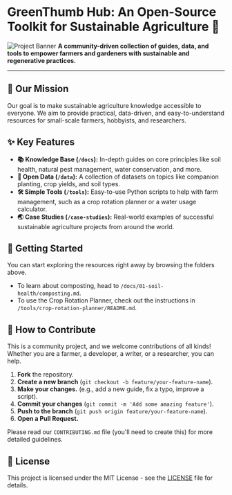 # GreenThumb Hub: An Open-Source Toolkit for Sustainable Agriculture 🌿

![Project Banner](https://via.placeholder.com/1200x400.png?text=Sustainable+Agriculture+Toolkit) **A community-driven collection of guides, data, and tools to empower farmers and gardeners with sustainable and regenerative practices.**

---

## 🎯 Our Mission

Our goal is to make sustainable agriculture knowledge accessible to everyone. We aim to provide practical, data-driven, and easy-to-understand resources for small-scale farmers, hobbyists, and researchers.

## ✨ Key Features

* **📚 Knowledge Base (`/docs`):** In-depth guides on core principles like soil health, natural pest management, water conservation, and more.
* **💾 Open Data (`/data`):** A collection of datasets on topics like companion planting, crop yields, and soil types.
* **🛠️ Simple Tools (`/tools`):** Easy-to-use Python scripts to help with farm management, such as a crop rotation planner or a water usage calculator.
* **🌏 Case Studies (`/case-studies`):** Real-world examples of successful sustainable agriculture projects from around the world.

## 🚀 Getting Started

You can start exploring the resources right away by browsing the folders above.

* To learn about composting, head to `/docs/01-soil-health/composting.md`.
* To use the Crop Rotation Planner, check out the instructions in `/tools/crop-rotation-planner/README.md`.

## 🌱 How to Contribute

This is a community project, and we welcome contributions of all kinds! Whether you are a farmer, a developer, a writer, or a researcher, you can help.

1.  **Fork** the repository.
2.  **Create a new branch** (`git checkout -b feature/your-feature-name`).
3.  **Make your changes.** (e.g., add a new guide, fix a typo, improve a script).
4.  **Commit your changes** (`git commit -m 'Add some amazing feature'`).
5.  **Push to the branch** (`git push origin feature/your-feature-name`).
6.  **Open a Pull Request.**

Please read our `CONTRIBUTING.md` file (you'll need to create this) for more detailed guidelines.

## 📜 License

This project is licensed under the MIT License - see the [LICENSE](LICENSE) file for details.

